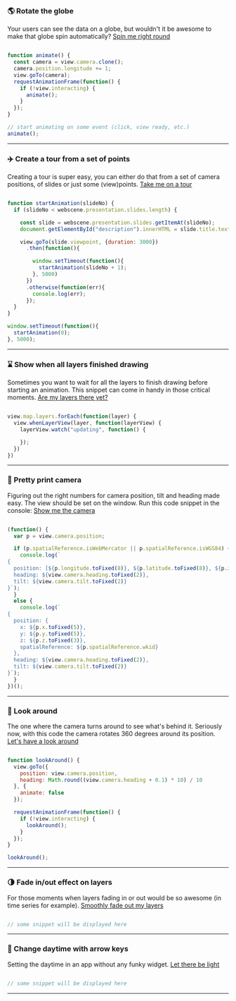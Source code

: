 ### 🌎 Rotate the globe

Your users can see the data on a globe, but wouldn't it be awesome to make that globe spin automatically? [Spin me right round](rotate-the-globe.html)

```js

function animate() {
  const camera = view.camera.clone();
  camera.position.longitude += 1;
  view.goTo(camera);
  requestAnimationFrame(function() {
    if (!view.interacting) {
      animate();
    }
  });
}

// start animating on some event (click, view ready, etc.)
animate();

```

----

### ✈️ Create a tour from a set of points

Creating a tour is super easy, you can either do that from a set of camera positions, of slides or just some (view)points. [Take me on a tour](create-a-tour.html)

```js

function startAnimation(slideNo) {
  if (slideNo < webscene.presentation.slides.length) {

    const slide = webscene.presentation.slides.getItemAt(slideNo);
    document.getElementById("description").innerHTML = slide.title.text;

    view.goTo(slide.viewpoint, {duration: 3000})
      .then(function(){

        window.setTimeout(function(){
          startAnimation(slideNo + 1);
        }, 5000)
      })
      .otherwise(function(err){
        console.log(err);
      });
  }
}

window.setTimeout(function(){
  startAnimation(0);
}, 5000);
```

---

### ⌛ Show when all layers finished drawing

Sometimes you want to wait for all the layers to finish drawing before starting an animation. This snippet can come in handy in those critical moments. [Are my layers there yet?](hello.html)

```js

view.map.layers.forEach(function(layer) {
  view.whenLayerView(layer, function(layerView) {
    layerView.watch("updating", function() {

    });
  })
})
```

---

### 🎥 Pretty print camera

Figuring out the right numbers for camera position, tilt and heading made easy. The view should be set on the window. Run this code snippet in the console: [Show me the camera](hello.html)

```js

(function() {
  var p = view.camera.position;

  if (p.spatialReference.isWebMercator || p.spatialReference.isWGS84) {
    console.log(`
{
  position: [${p.longitude.toFixed(8)}, ${p.latitude.toFixed(8)}, ${p.z.toFixed(5)}],
  heading: ${view.camera.heading.toFixed(2)},
  tilt: ${view.camera.tilt.toFixed(2)}
}`);
  }
  else {
    console.log(`
{
  position: {
    x: ${p.x.toFixed(5)},
    y: ${p.y.toFixed(5)},
    z: ${p.z.toFixed(3)},
    spatialReference: ${p.spatialReference.wkid}
  },
  heading: ${view.camera.heading.toFixed(2)},
  tilt: ${view.camera.tilt.toFixed(2)}
}`);
  }
})();
```

---

### 👀 Look around

The one where the camera turns around to see what's behind it. Seriously now, with this code the camera rotates 360 degrees around its position. [Let's have a look around](have-a-look-around.html)

```js

function lookAround() {
  view.goTo({
    position: view.camera.position,
    heading: Math.round((view.camera.heading + 0.1) * 10) / 10
  }, {
    animate: false
  });

  requestAnimationFrame(function() {
    if (!view.interacting) {
      lookAround();
    }
  });
}

lookAround();

```

---

### 🌗 Fade in/out effect on layers

For those moments when layers fading in or out would be so awesome (in time series for example). [Smoothly fade out my layers](hello.html)

```js

// some snippet will be displayed here
```

---


### 📅 Change daytime with arrow keys

Setting the daytime in an app without any funky widget. [Let there be light](have-a-look-around.html)

```js

// some snippet will be displayed here
```

---

